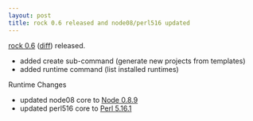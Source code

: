 ```yaml
---
layout: post
title: rock 0.6 released and node08/perl516 updated
---
```


[rock 0.6][pypi] ([diff][diff]) released.

 - added create sub-command (generate new projects from templates)
 - added runtime command (list installed runtimes)

Runtime Changes

 - updated node08 core to [Node 0.8.9][node08]
 - updated perl516 core to [Perl 5.16.1][perl516]

[pypi]: http://pypi.python.org/pypi/rock/0.6.0
[diff]: https://github.com/rockplatform/rock/compare/0.5.0...0.6.0
[node08]: https://raw.github.com/joyent/node/v0.8.9/ChangeLog
[perl516]: http://search.cpan.org/dist/perl-5.16.1/pod/perldelta.pod

